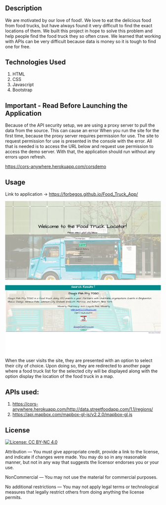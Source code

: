 # <Food Truck Locator>

## Description

We are motivated by our love of food!. We love to eat the delicious food from food trucks, but have always found it very difficult to find the exact locations of them. We built this project in hope to solve this problem and help people find the food truck they so often crave. We learned that working with APIs can be very difficult because data is money so it is tough to find one for free.

## Technologies Used

1. HTML
2. CSS
3. Javascript
4. Bootstrap

## Important - Read Before Launching the Application

Because of the API security setup, we are using a proxy server to pull the data from the source. This can cause an error When you run the site for the first time, because the proxy server requires permission for use. The site to request permission for use is presented in the console with the error. All that is needed is to access the URL below and request use permission to access the demo server. With that, the application should run without any errors upon refresh.

https://cors-anywhere.herokuapp.com/corsdemo

## Usage

Link to application -> https://forbegos.github.io/Food_Truck_App/

![](./assets/Img/landing.PNG)

![](./assets/Img/results.PNG)
When the user visits the site, they are presented with an option to select their city of choice. Upon doing so, they are redirected to another page where a food truck list for the selected city will be displayed along with the option display the location of the food truck in a map.

## APIs used:

1. https://cors-anywhere.herokuapp.com/http://data.streetfoodapp.com/1.1/regions/
2. https://api.mapbox.com/mapbox-gl-js/v2.2.0/mapbox-gl.js

## License

[![License: CC BY-NC 4.0](https://licensebuttons.net/l/by-nc/4.0/80x15.png)](https://creativecommons.org/licenses/by-nc/4.0/)

Attribution — You must give appropriate credit, provide a link to the license, and indicate if changes were made. You may do so in any reasonable manner, but not in any way that suggests the licensor endorses you or your use.

NonCommercial — You may not use the material for commercial purposes.

No additional restrictions — You may not apply legal terms or technological measures that legally restrict others from doing anything the license permits.
